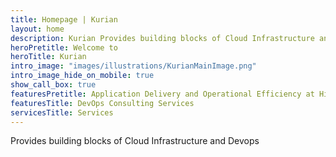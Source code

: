 ```yaml
---
title: Homepage | Kurian
layout: home
description: Kurian Provides building blocks of Cloud Infrastructure and Devops.
heroPretitle: Welcome to
heroTitle: Kurian
intro_image: "images/illustrations/KurianMainImage.png"
intro_image_hide_on_mobile: true
show_call_box: true
featuresPretitle: Application Delivery and Operational Efficiency at High Velocity
featuresTitle: DevOps Consulting Services
servicesTitle: Services
---
```


Provides building blocks of Cloud Infrastructure and Devops
